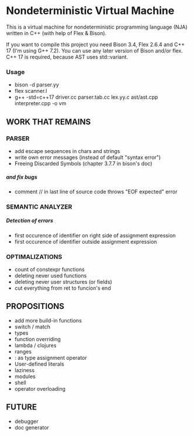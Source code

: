 # Nondeterministic Virtual Machine

This is a virtual machine for nondeterministic programming language (NJA) written in C++ (with help of Flex & Bison).

If you want to compile this project you need Bison 3.4, Flex 2.6.4 and C++ 17 (I'm using G++ 7.2). You can use any later version of Bison and/or flex. C++ 17 is required, because AST uses std::variant.

### Usage

- bison -d parser.yy
- flex scanner.l
- g++ -std=c++17 driver.cc parser.tab.cc lex.yy.c ast/ast.cpp interpreter.cpp -o vm

## WORK THAT REMAINS

### PARSER

- add escape sequences in chars and strings
- write own error messages (instead of default "syntax error")
- Freeing Discarded Symbols (chapter 3.7.7 in bison's doc)

##### and fix bugs

- comment // in last line of source code throws "EOF expected" error

### SEMANTIC ANALYZER

##### Detection of errors

- first occurence of identifier on right side of assignment expression
- first occurence of identifier outside assignment expression

### OPTIMALIZATIONS

- count of constexpr functions
- deleting never used functions
- deleting never user structures (or fields)
- cut everything from ret to funcion's end

## PROPOSITIONS

- add more build-in functions
- switch / match
- types
- function overriding
- lambda / clojures
- ranges
- : as type assignment operator
- User-defined literals
- laziness
- modules
- shell
- operator overloading

## FUTURE

- debugger
- doc generator